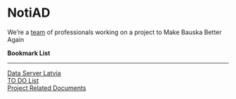    <body>
      <h1>NotiAD</h1>
      <p>
         We’re a <a href="https://www.mcdonalds.com/us/en-us/about-us/leadership-team.html">team</a> of professionals working
         on a project to Make Bauska Better Again
      </p>
   </body>
</html>

<strong> Bookmark List </strong>
<hr>
<u> <a href="https://data.gov.lv/lv">Data Server Latvia</a> <br> </u>
<u> <a href="https://5-of-a-kind.monday.com/boards/737351226">TO DO List</a> <br> </u>
<u> <a href="https://drive.google.com/drive/folders/1maP51iZZuWkRuMhyKJFX3KCeXE5k57Ol">Project Related Documents</a> <br> </u>
   
